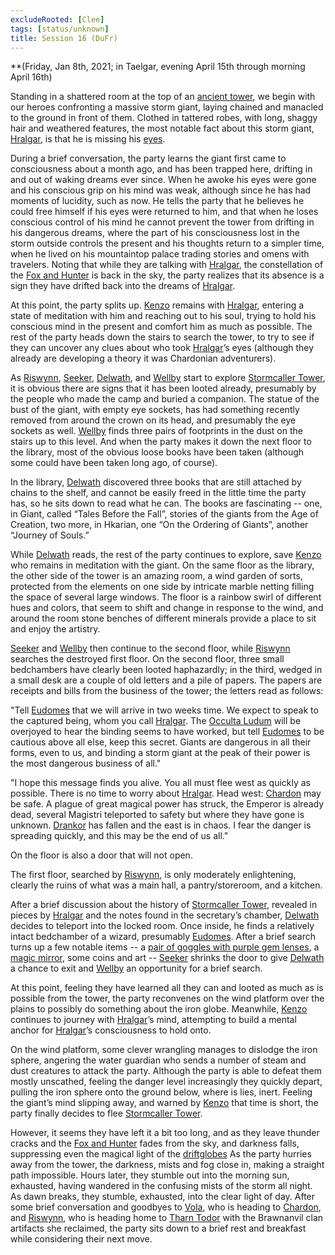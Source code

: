 ```yaml
---
excludeRooted: [Clee]
tags: [status/unknown]
title: Session 16 (DuFr)
---
```


**(Friday, Jan 8th, 2021; in Taelgar, evening April 15th through morning April 16th)

Standing in a shattered room at the top of an [ancient tower](<../../../gazetteer/greater-dunmar/dunmari-basin/stormcaller-tower.md>), we begin with our heroes confronting a massive storm giant, laying chained and manacled to the ground in front of them. Clothed in tattered robes, with long, shaggy hair and weathered features, the most notable fact about this storm giant, [Hralgar](<../../../people/giants/hralgar.md>), is that he is missing his [eyes](<../treasure/treasure-from-stormcaller-tower/hralgar-s-eyes.md>). 

During a brief conversation, the party learns the giant first came to consciousness about a month ago, and has been trapped here, drifting in and out of waking dreams ever since. When he awoke his eyes were gone and his conscious grip on his mind was weak, although since he has had moments of lucidity, such as now. He tells the party that he believes he could free himself if his eyes were returned to him, and that when he loses conscious control of his mind he cannot prevent the tower from drifting in his dangerous dreams, where the part of his consciousness lost in the storm outside controls the present and his thoughts return to a simpler time, when he lived on his mountaintop palace trading stories and omens with travelers. Noting that while they are talking with [Hralgar](<../../../people/giants/hralgar.md>), the constellation of the [Fox and Hunter](<../../../cosmology/gods/demigods/fox-and-hunter.md>) is back in the sky, the party realizes that its absence is a sign they have drifted back into the dreams of [Hralgar](<../../../people/giants/hralgar.md>). 

At this point, the party splits up. [Kenzo](<../../../people/pcs/dunmar-fellowship/kenzo.md>) remains with [Hralgar](<../../../people/giants/hralgar.md>), entering a state of meditation with him and reaching out to his soul, trying to hold his conscious mind in the present and comfort him as much as possible. The rest of the party heads down the stairs to search the tower, to try to see if they can uncover any clues about who took [Hralgar](<../../../people/giants/hralgar.md>)’s eyes (although they already are developing a theory it was Chardonian adventurers).

As [Riswynn](<../../../people/pcs/dunmar-fellowship/riswynn.md>), [Seeker](<../../../people/pcs/dunmar-fellowship/seeker.md>), [Delwath](<../../../people/pcs/dunmar-fellowship/delwath.md>), and [Wellby](<../../../people/pcs/dunmar-fellowship/wellby.md>) start to explore [Stormcaller Tower](<../../../gazetteer/greater-dunmar/dunmari-basin/stormcaller-tower.md>), it is obvious there are signs that it has been looted already, presumably by the people who made the camp and buried a companion. The statue of the bust of the giant, with empty eye sockets, has had something recently removed from around the crown on its head, and presumably the eye sockets as well. [Wellby](<../../../people/pcs/dunmar-fellowship/wellby.md>) finds three pairs of footprints in the dust on the stairs up to this level. And when the party makes it down the next floor to the library, most of the obvious loose books have been taken (although some could have been taken long ago, of course). 

In the library, [Delwath](<../../../people/pcs/dunmar-fellowship/delwath.md>) discovered three books that are still attached by chains to the shelf, and cannot be easily freed in the little time the party has, so he sits down to read what he can. The books are fascinating -- one, in Giant, called “Tales Before the Fall”, stories of the giants from the Age of Creation, two more, in Hkarian, one “On the Ordering of Giants”, another “Journey of Souls.” 

While [Delwath](<../../../people/pcs/dunmar-fellowship/delwath.md>) reads, the rest of the party continues to explore, save [Kenzo](<../../../people/pcs/dunmar-fellowship/kenzo.md>) who remains in meditation with the giant. On the same floor as the library, the other side of the tower is an amazing room, a wind garden of sorts, protected from the elements on one side by intricate marble netting filling the space of several large windows. The floor is a rainbow swirl of different hues and colors, that seem to shift and change in response to the wind, and around the room stone benches of different minerals provide a place to sit and enjoy the artistry. 

[Seeker](<../../../people/pcs/dunmar-fellowship/seeker.md>) and [Wellby](<../../../people/pcs/dunmar-fellowship/wellby.md>) then continue to the second floor, while [Riswynn](<../../../people/pcs/dunmar-fellowship/riswynn.md>) searches the destroyed first floor. On the second floor, three small bedchambers have clearly been looted haphazardly; in the third, wedged in a small desk are a couple of old letters and a pile of papers. The papers are receipts and bills from the business of the tower; the letters read as follows:

"Tell [Eudomes](<../../../people/historical-figures/eudomes.md>) that we will arrive in two weeks time. We expect to speak to the captured being, whom you call [Hralgar](<../../../people/giants/hralgar.md>). The [Occulta Ludum](<../../../groups/drankorian-societies/occulta-ludum.md>) will be overjoyed to hear the binding seems to have worked, but tell [Eudomes](<../../../people/historical-figures/eudomes.md>) to be cautious above all else, keep this secret. Giants are dangerous in all their forms, even to us, and binding a storm giant at the peak of their power is the most dangerous business of all."

"I hope this message finds you alive. You all must flee west as quickly as possible. There is no time to worry about [Hralgar](<../../../people/giants/hralgar.md>). Head west: [Chardon](<../../../gazetteer/west-coast/chardonian-empire/chardon/chardon.md>) may be safe. A plague of great magical power has struck, the Emperor is already dead, several Magistri teleported to safety but where they have gone is unknown. [Drankor](<../../../history/drankorian-era/drankor.md>) has fallen and the east is in chaos. I fear the danger is spreading quickly, and this may be the end of us all."

On the floor is also a door that will not open.

The first floor, searched by [Riswynn](<../../../people/pcs/dunmar-fellowship/riswynn.md>), is only moderately enlightening, clearly the ruins of what was a main hall, a pantry/storeroom, and a kitchen. 

After a brief discussion about the history of [Stormcaller Tower](<../../../gazetteer/greater-dunmar/dunmari-basin/stormcaller-tower.md>), revealed in pieces by [Hralgar](<../../../people/giants/hralgar.md>) and the notes found in the secretary’s chamber, [Delwath](<../../../people/pcs/dunmar-fellowship/delwath.md>) decides to teleport into the locked room. Once inside, he finds a relatively intact bedchamber of a wizard, presumably [Eudomes](<../../../people/historical-figures/eudomes.md>). After a brief search turns up a few notable items -- a [pair of goggles with purple gem lenses](<../treasure/treasure-from-stormcaller-tower/goggles-of-object-reading.md>), a [magic mirror](<../treasure/treasure-from-stormcaller-tower/the-mirror-of-the-past.md>), some coins and art -- [Seeker](<../../../people/pcs/dunmar-fellowship/seeker.md>) shrinks the door to give [Delwath](<../../../people/pcs/dunmar-fellowship/delwath.md>) a chance to exit and [Wellby](<../../../people/pcs/dunmar-fellowship/wellby.md>) an opportunity for a brief search.

At this point, feeling they have learned all they can and looted as much as is possible from the tower, the party reconvenes on the wind platform over the plains to possibly do something about the iron globe. Meanwhile, [Kenzo](<../../../people/pcs/dunmar-fellowship/kenzo.md>) continues to journey with [Hralgar](<../../../people/giants/hralgar.md>)’s mind, attempting to build a mental anchor for [Hralgar](<../../../people/giants/hralgar.md>)’s consciousness to hold onto. 

On the wind platform, some clever wrangling manages to dislodge the iron sphere, angering the water guardian who sends a number of steam and dust creatures to attack the party. Although the party is able to defeat them mostly unscathed, feeling the danger level increasingly they quickly depart, pulling the iron sphere onto the ground below, where is lies, inert. Feeling the giant’s mind slipping away, and warned by [Kenzo](<../../../people/pcs/dunmar-fellowship/kenzo.md>) that time is short, the party finally decides to flee [Stormcaller Tower](<../../../gazetteer/greater-dunmar/dunmari-basin/stormcaller-tower.md>).

However, it seems they have left it a bit too long, and as they leave thunder cracks and the [Fox and Hunter](<../../../cosmology/gods/demigods/fox-and-hunter.md>) fades from the sky, and darkness falls, suppressing even the magical light of the [driftglobes](<../treasure/treasure-from-raven-s-hold/driftglobe.md>) As the party hurries away from the tower, the darkness, mists and fog close in, making a straight path impossible. Hours later, they stumble out into the morning sun, exhausted, having wandered in the confusing mists of the storm all night. As dawn breaks, they stumble, exhausted, into the clear light of day. After some brief conversation and goodbyes to [Vola](<../../../people/chardonians/vola.md>), who is heading to [Chardon](<../../../gazetteer/west-coast/chardonian-empire/chardon/chardon.md>), and [Riswynn](<../../../people/pcs/dunmar-fellowship/riswynn.md>), who is heading home to [Tharn Todor](<../../../gazetteer/greater-dunmar/realms/nardith/tharn-todor.md>) with the Brawnanvil clan artifacts she reclaimed, the party sits down to a brief rest and breakfast while considering their next move.
